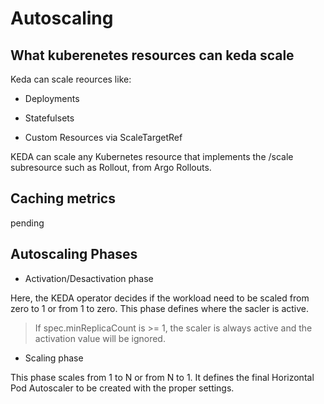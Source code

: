# Autoscaling

## What kuberenetes resources can keda scale

Keda can scale reources like:

- Deployments

- Statefulsets

- Custom Resources via ScaleTargetRef

KEDA can scale any Kubernetes resource that implements the /scale subresource such as Rollout, from Argo Rollouts.

## Caching metrics

pending

## Autoscaling Phases

- Activation/Desactivation phase

Here, the KEDA operator decides if the workload need to be scaled from zero to 1 or from 1 to zero.
This phase defines where the sacler is active.

> If spec.minReplicaCount is >= 1, the scaler is always active and the activation value will be ignored.

- Scaling phase

This phase scales from 1 to N or from N to 1. It defines the final Horizontal Pod Autoscaler to be created with the proper settings.
